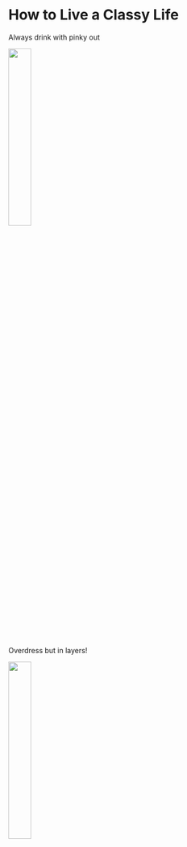 <!DOCTYPE html>
<html>
  <head>
    <meta charset="utf-8">
    <title></title>
<link href="css/classy.css"
type="text/css" rel="stylesheet" />
  </head>
  <body>
    <div class="hello">
      <h1>How to Live a Classy Life</h1>
      <p>Always drink with pinky out</p>
      <img src="https://whalebonemag.com/wp-content/uploads/2015/05/wysiwyg_image-medium-4.jpg" width="30%">
      <p>Overdress but in layers!</p>
      <img src="http://www.allkpop.com/upload/2017/06/content/jaehyun,jaehyun,yuta,nct-127_1496849076_Screen_Shot_2017-06-07_at_11.20.02_AM.png" width="30%">
    </div>



  </body>
</html>
